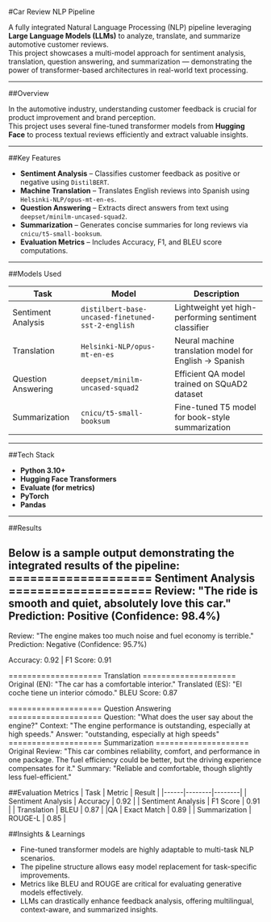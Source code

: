 #Car Review NLP Pipeline

A fully integrated Natural Language Processing (NLP) pipeline leveraging **Large Language Models (LLMs)** to analyze, translate, and summarize automotive customer reviews.  
This project showcases a multi-model approach for sentiment analysis, translation, question answering, and summarization — demonstrating the power of transformer-based architectures in real-world text processing.

---

##Overview

In the automotive industry, understanding customer feedback is crucial for product improvement and brand perception.  
This project uses several fine-tuned transformer models from **Hugging Face** to process textual reviews efficiently and extract valuable insights.

---

##Key Features

- **Sentiment Analysis** – Classifies customer feedback as positive or negative using `DistilBERT`.
- **Machine Translation** – Translates English reviews into Spanish using `Helsinki-NLP/opus-mt-en-es`.
- **Question Answering** – Extracts direct answers from text using `deepset/minilm-uncased-squad2`.
- **Summarization** – Generates concise summaries for long reviews via `cnicu/t5-small-booksum`.
- **Evaluation Metrics** – Includes Accuracy, F1, and BLEU score computations.

---

##Models Used

| Task | Model | Description |
|------|--------|-------------|
| Sentiment Analysis | `distilbert-base-uncased-finetuned-sst-2-english` | Lightweight yet high-performing sentiment classifier |
| Translation | `Helsinki-NLP/opus-mt-en-es` | Neural machine translation model for English → Spanish |
| Question Answering | `deepset/minilm-uncased-squad2` | Efficient QA model trained on SQuAD2 dataset |
| Summarization | `cnicu/t5-small-booksum` | Fine-tuned T5 model for book-style summarization |

---

##Tech Stack

- **Python 3.10+**
- **Hugging Face Transformers**
- **Evaluate (for metrics)**
- **PyTorch**
- **Pandas**

---

##Results

Below is a sample output demonstrating the integrated results of the pipeline:
==================== Sentiment Analysis ====================
Review: "The ride is smooth and quiet, absolutely love this car."
Prediction: Positive (Confidence: 98.4%)
------------------------------------------------------------
Review: "The engine makes too much noise and fuel economy is terrible."
Prediction: Negative (Confidence: 95.7%)

Accuracy: 0.92 | F1 Score: 0.91

==================== Translation ====================
Original (EN): "The car has a comfortable interior."
Translated (ES): "El coche tiene un interior cómodo."
BLEU Score: 0.87

==================== Question Answering ====================
Question: "What does the user say about the engine?"
Context: "The engine performance is outstanding, especially at high speeds."
Answer: "outstanding, especially at high speeds"
==================== Summarization ====================
Original Review:
"This car combines reliability, comfort, and performance in one package. The fuel efficiency could be better, but the driving experience compensates for it."
Summary:
"Reliable and comfortable, though slightly less fuel-efficient."

##Evaluation Metrics
| Task | Metric | Result |
|------|--------|--------|
| Sentiment Analysis	| Accuracy | 0.92 | 
| Sentiment Analysis	| F1 Score | 0.91 |
| Translation | BLEU	| 0.87 |
|QA | Exact Match | 0.89 |
| Summarization | ROUGE-L | 0.85 |

##Insights & Learnings
- Fine-tuned transformer models are highly adaptable to multi-task NLP scenarios.
- The pipeline structure allows easy model replacement for task-specific improvements.
- Metrics like BLEU and ROUGE are critical for evaluating generative models effectively.
- LLMs can drastically enhance feedback analysis, offering multilingual, context-aware, and summarized insights.
